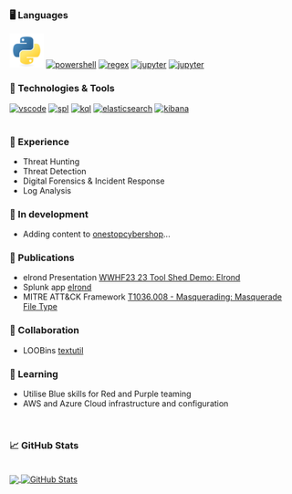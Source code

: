 ### 🖥️ Languages
<a href="https://www.python.org" target="_blank" rel="noreferrer"> <img src="https://raw.githubusercontent.com/devicons/devicon/master/icons/python/python-original.svg" alt="python" width="60" height="60"/></a>
<a href="https://learn.microsoft.com/en-us/powershell/" target="_blank" rel="noreferrer"><img src="https://raw.githubusercontent.com/PowerShell/PowerShell/master/assets/ps_black_64.svg" alt="powershell" width="60" height="60"/></a>
<a href="https://en.wikipedia.org/wiki/Regular_expression" target="_blank" rel="noreferrer"><img src="https://upload.wikimedia.org/wikipedia/commons/6/63/OOjs_UI_icon_regular-expression-progressive.svg" alt="regex" width="60" height="60"/></a>
<a href="https://www.gnu.org/software/bash/" target="_blank" rel="noreferrer"><img src="https://upload.wikimedia.org/wikipedia/commons/thumb/4/4b/Bash_Logo_Colored.svg/1024px-Bash_Logo_Colored.svg.png" alt="jupyter" width="60" height="60"/></a>
<a href="https://jupyter.org/" target="_blank" rel="noreferrer"><img src="https://upload.wikimedia.org/wikipedia/commons/3/38/Jupyter_logo.svg" alt="jupyter" width="60" height="60"/></a>
<!--<a href="https://developer.mozilla.org/en-US/docs/Web/JavaScript" target="_blank" rel="noreferrer"> <img src="https://raw.githubusercontent.com/devicons/devicon/master/icons/javascript/javascript-original.svg" alt="javascript" width="60" height="60"/> </a>-->
<!--<a href="https://www.rust-lang.org" target="_blank" rel="noreferrer"> <img src="https://www.rust-lang.org/logos/rust-logo-blk.svg" alt="rust" width="60" height="60"/> </a>-->
<!--<a href="https://www.go.dev" target="_blank" rel="noreferrer"> <img src="https://www.rust-lang.org/logos/rust-logo-blk.svg" alt="golang" width="60" height="60"/> </a>-->

### 🔧 Technologies & Tools
<a href="https://code.visualstudio.com/" target="_blank"><img src="https://cdn.jsdelivr.net/gh/devicons/devicon/icons/vscode/vscode-original.svg" alt="vscode" width="60" height="60"/></a>
<a href="https://www.splunk.com" target="_blank" rel="noreferrer"><img src="https://github.com/cyberg3cko/oscybershop/blob/main/main/content/splunk-svgrepo-com.svg" alt="spl" width="60" height="60"/></a>
<a href="https://github.com/microsoft/Kusto-Query-Language" target="_blank" rel="noreferrer"><img src="http://code.benco.io/icon-collection/azure-icons/Azure-Sentinel.svg" alt="kql" width="60" height="60"/></a>
<a href="https://www.elastic.co" target="_blank" rel="noreferrer"><img src="https://www.vectorlogo.zone/logos/elastic/elastic-icon.svg" alt="elasticsearch" width="60" height="60"/></a>
<a href="https://www.elastic.co/kibana" target="_blank" rel="noreferrer"><img src="https://www.vectorlogo.zone/logos/elasticco_kibana/elasticco_kibana-icon.svg" alt="kibana" width="60" height="60"/></a>
<br><br>
<!--<br>
<a href="https://www.docker.com/" target="_blank" rel="noreferrer"> <img src="https://www.svgrepo.com/show/349342/docker.svg" alt="docker" width="60" height="60"/> </a>-->


### 🧠 Experience
- Threat Hunting
- Threat Detection
- Digital Forensics & Incident Response
- Log Analysis

### 🔭 In development
- Adding content to [onestopcybershop](https://github.com/cyberg3cko/oscybershop)...

### 📄 Publications
- elrond Presentation [WWHF23 23 Tool Shed Demo: Elrond](https://vimeo.com/890364778)
- Splunk app [elrond](https://splunkbase.splunk.com/app/6606/)
- MITRE ATT&CK Framework [T1036.008 - Masquerading: Masquerade File Type](https://attack.mitre.org/techniques/T1036/008/)

### 👯 Collaboration
<!-- - OSSEM [<detection_name>](https://github.com/OTRF/OSSEM) -->
<!-- - Volatility3 [<plugin_name>](https://stuxnet999.github.io/volatility/2020/07/04/Writing-Plugins-Volatility.html) -->
- LOOBins [textutil](https://github.com/infosecB/LOOBins/pull/96)

### 🌱 Learning
- Utilise Blue skills for Red and Purple teaming
- AWS and Azure Cloud infrastructure and configuration
<br>

### &#x1f4c8; GitHub Stats
<br>
<a href="https://github.com/cyberg3cko/cyberg3cko">
  <img align="center" src="https://github-readme-stats.vercel.app/api/top-langs/?username=cyberg3cko&hide=perl,css&title_color=ffffff&text_color=c9cacc&icon_color=2bbc8a&bg_color=1d1f21&langs_count=4" />
</a>
<a href="https://github.com/cyberg3cko/cyberg3cko">
  <img align="center" src="https://github-readme-stats.vercel.app/api?username=cyberg3cko&show_icons=true&line_height=33&count_private=true&title_color=ffffff&text_color=c9cacc&icon_color=2bbc8a&bg_color=1d1f21" alt="GitHub Stats" />
</a>

<!-- React to something on GitHub with a ❤️ emoji -->
